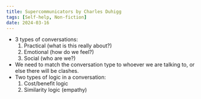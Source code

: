 ```yaml
---
title: Supercommunicators by Charles Duhigg
tags: [Self-help, Non-fiction]
date: 2024-03-16
---
```


- 3 types of conversations:
  1. Practical (what is this really about?)
  2. Emotional (how do we feel?)
  3. Social (who are we?)
- We need to match the conversation type to whoever we are talking to, or else there will be clashes.
- Two types of logic in a conversation:
  1. Cost/benefit logic
  2. Similarity logic (empathy)
